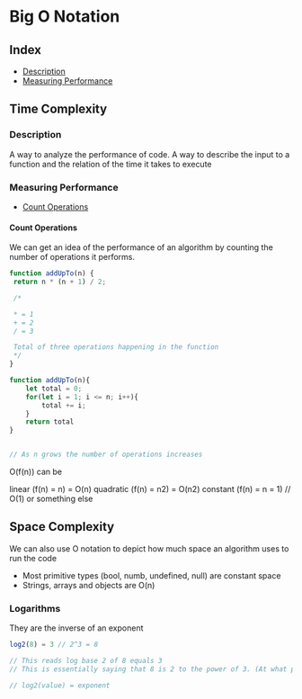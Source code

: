 # Big O Notation


## Index
- [Description](###description)
- [Measuring Performance](###measuring-performance)

## Time Complexity

### Description
A way to analyze the performance of code. A way to describe the input to a function and the relation of the time it takes to execute


### Measuring Performance
- [Count Operations](####count-operations)

#### Count Operations
We can get an idea of the performance of an algorithm by counting the number of operations it performs. 

```javascript
function addUpTo(n) {
 return n * (n + 1) / 2;

 /*

 * = 1
 + = 2
 / = 3

 Total of three operations happening in the function
 */
}

function addUpTo(n){
    let total = 0;
    for(let i = 1; i <= n; i++){
        total += i;
    }
    return total
}


// As n grows the number of operations increases

```

O(f(n)) can be 

linear (f(n) = n) = O(n)
quadratic (f(n) = n2) = O(n2)
constant (f(n) = n = 1) // O(1)
or something else

## Space Complexity

We can also use O notation to depict how much space an algorithm uses to run the code

- Most primitive types (bool, numb, undefined, null) are constant space
- Strings, arrays and objects are O(n)


### Logarithms
They are the inverse of an exponent

```javascript
log2(8) = 3 // 2^3 = 8

// This reads log base 2 of 8 equals 3
// This is essentially saying that 8 is 2 to the power of 3. (At what power does 2 equal to 8?) 2^3 = 8

// log2(value) = exponent

```